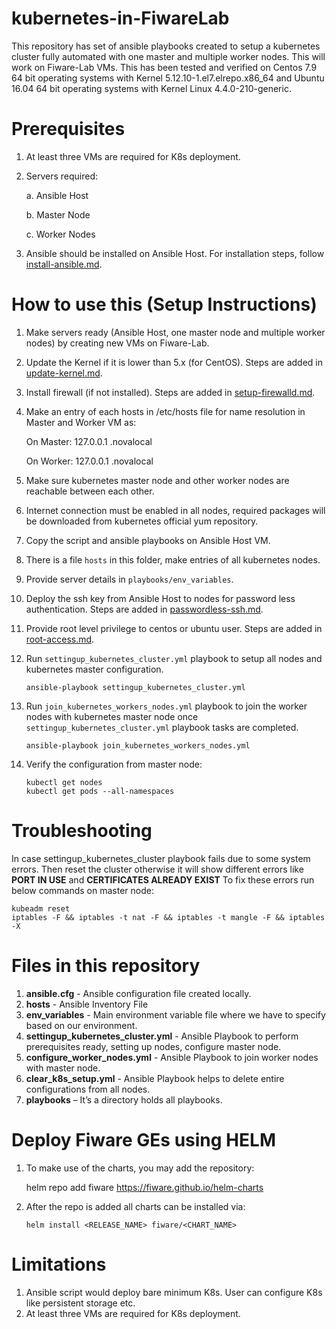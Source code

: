 # kubernetes-in-FiwareLab
This repository has set of ansible playbooks created to setup a kubernetes cluster fully automated with one master and multiple worker nodes. This will work on Fiware-Lab VMs. This has been tested and verified on Centos 7.9 64 bit operating systems with Kernel 5.12.10-1.el7.elrepo.x86_64 and Ubuntu 16.04 64 bit operating systems with Kernel Linux 4.4.0-210-generic. 

# Prerequisites
1.	At least three VMs are required for K8s deployment.
2.	Servers required:

    a. Ansible Host
    
    b. Master Node
    
    c. Worker Nodes
    
3.	Ansible should be installed on Ansible Host. For installation steps, follow [install-ansible.md](https://github.com/Fiware-Community/kubernetes-in-FiwareLab/blob/main/docs/install-ansible.md).

# How to use this (Setup Instructions)
1.	Make servers ready (Ansible Host, one master node and multiple worker nodes) by creating new VMs on Fiware-Lab.
2.	Update the Kernel if it is lower than 5.x (for CentOS). Steps are added in [update-kernel.md](https://github.com/Fiware-Community/kubernetes-in-FiwareLab/blob/main/docs/update-kernel.md).
3.	Install firewall (if not installed). Steps are added in [setup-firewalld.md](https://github.com/Fiware-Community/kubernetes-in-FiwareLab/blob/main/docs/setup-firewalld.md).
4.	Make an entry of each hosts in /etc/hosts file for name resolution in Master and Worker VM as:

    On Master: 127.0.0.1   <master-vm-name>.novalocal
    
    On Worker: 127.0.0.1   <worker-vm-name>.novalocal
    
5.	Make sure kubernetes master node and other worker nodes are reachable between each other.
6.	Internet connection must be enabled in all nodes, required packages will be downloaded from kubernetes official yum repository. 
7.	Copy the script and ansible playbooks on Ansible Host VM.
8.	There is a file ```hosts``` in this folder, make entries of all kubernetes nodes.
9.	Provide server details in ```playbooks/env_variables```.
10.	Deploy the ssh key from Ansible Host to nodes for password less authentication. Steps are added in [passwordless-ssh.md](https://github.com/Fiware-Community/kubernetes-in-FiwareLab/blob/main/docs/passwordless-ssh.md).
11.	Provide root level privilege to centos or ubuntu user. Steps are added in [root-access.md](https://github.com/Fiware-Community/kubernetes-in-FiwareLab/blob/main/docs/root-access.md).
12.	Run ```settingup_kubernetes_cluster.yml``` playbook to setup all nodes and kubernetes master configuration.
    
    ```ansible-playbook settingup_kubernetes_cluster.yml```

13.	Run ```join_kubernetes_workers_nodes.yml``` playbook to join the worker nodes with kubernetes master node once ```settingup_kubernetes_cluster.yml``` playbook tasks are completed.
    
    ```ansible-playbook join_kubernetes_workers_nodes.yml```

14.	Verify the configuration from master node:
    
    ```
    kubectl get nodes
    kubectl get pods --all-namespaces
    ```
    
# Troubleshooting
In case settingup_kubernetes_cluster playbook fails due to some system errors. Then reset the cluster otherwise it will show different errors like **PORT IN USE** and **CERTIFICATES ALREADY EXIST**
To fix these errors run below commands on master node:
    
    kubeadm reset
    iptables -F && iptables -t nat -F && iptables -t mangle -F && iptables -X
 
# Files in this repository
1.	**ansible.cfg** - Ansible configuration file created locally.
2.	**hosts** - Ansible Inventory File
3.	**env_variables** - Main environment variable file where we have to specify based on our environment.
4.	**settingup_kubernetes_cluster.yml** - Ansible Playbook to perform prerequisites ready, setting up nodes, configure master node.
5.	**configure_worker_nodes.yml** - Ansible Playbook to join worker nodes with master node.
6.	**clear_k8s_setup.yml** - Ansible Playbook helps to delete entire configurations from all nodes.
7.	**playbooks** – It’s a directory holds all playbooks.

# Deploy Fiware GEs using HELM
1.	To make use of the charts, you may add the repository:
    
    helm repo add fiware https://fiware.github.io/helm-charts
2.	After the repo is added all charts can be installed via:
    
    ```helm install <RELEASE_NAME> fiware/<CHART_NAME>```

# Limitations
1.	Ansible script would deploy bare minimum K8s. User can configure K8s like persistent storage etc.
2. At least three VMs are required for K8s deployment. 
